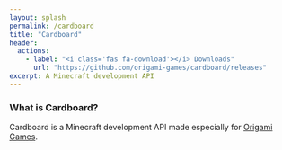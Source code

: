 ```yaml
---
layout: splash
permalink: /cardboard
title: "Cardboard"
header:
  actions:
    - label: "<i class='fas fa-download'></i> Downloads"
      url: "https://github.com/origami-games/cardboard/releases"
excerpt: A Minecraft development API
---
```


### What is Cardboard?
Cardboard is a Minecraft development API made especially for [Origami Games](https://origami-games.github.io).
